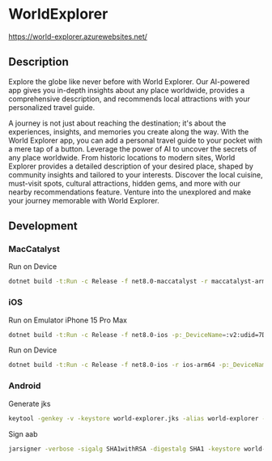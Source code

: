 # WorldExplorer

https://world-explorer.azurewebsites.net/

## Description

Explore the globe like never before with World Explorer. Our AI-powered app gives you in-depth insights about any place worldwide, provides a comprehensive description, and recommends local attractions with your personalized travel guide.

A journey is not just about reaching the destination; it's about the experiences, insights, and memories you create along the way. With the World Explorer app, you can add a personal travel guide to your pocket with a mere tap of a button. Leverage the power of AI to uncover the secrets of any place worldwide. From historic locations to modern sites, World Explorer provides a detailed description of your desired place, shaped by community insights and tailored to your interests. Discover the local cuisine, must-visit spots, cultural attractions, hidden gems, and more with our nearby recommendations feature. Venture into the unexplored and make your journey memorable with World Explorer.

## Development

### MacCatalyst

Run on Device

```bash
dotnet build -t:Run -c Release -f net8.0-maccatalyst -r maccatalyst-arm64
```

### iOS

Run on Emulator iPhone 15 Pro Max

```bash
dotnet build -t:Run -c Release -f net8.0-ios -p:_DeviceName=:v2:udid=7D850AFF-242B-41BC-A9A7-A0818D4CEF30
```

Run on Device

```bash
dotnet build -t:Run -c Release -f net8.0-ios -r ios-arm64 -p:_DeviceName=IDENTIFIER
```

### Android

Generate jks

```bash
keytool -genkey -v -keystore world-explorer.jks -alias world-explorer -keyalg RSA -keysize 2048 -validity 10000
```

Sign aab
```bash
jarsigner -verbose -sigalg SHA1withRSA -digestalg SHA1 -keystore world-explorer.jks com.vladislavantonyuk.worldexplorer.aab world-explorer  -storepass YOUR_PASSWORD
```

